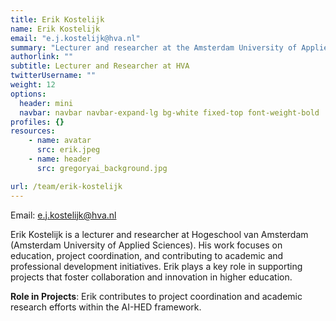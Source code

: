 ```yaml
---
title: Erik Kostelijk
name: Erik Kostelijk
email: "e.j.kostelijk@hva.nl"
summary: "Lecturer and researcher at the Amsterdam University of Applied Sciences with expertise in education and project coordination."
authorlink: ""
subtitle: Lecturer and Researcher at HVA
twitterUsername: ""
weight: 12
options:
  header: mini
  navbar: navbar navbar-expand-lg bg-white fixed-top font-weight-bold
profiles: {}
resources:
    - name: avatar
      src: erik.jpeg
    - name: header
      src: gregoryai_background.jpg

url: /team/erik-kostelijk
---
```

Email: <e.j.kostelijk@hva.nl>

Erik Kostelijk is a lecturer and researcher at Hogeschool van Amsterdam (Amsterdam University of Applied Sciences). His work focuses on education, project coordination, and contributing to academic and professional development initiatives. Erik plays a key role in supporting projects that foster collaboration and innovation in higher education.

**Role in Projects**:
Erik contributes to project coordination and academic research efforts within the AI-HED framework.